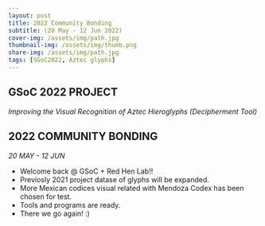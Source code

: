```yaml
---
layout: post
title: 2022 Community Bonding
subtitle: (20 May - 12 Jun 2022)
cover-img: /assets/img/path.jpg
thumbnail-img: /assets/img/thumb.png
share-img: /assets/img/path.jpg
tags: [SGoC2022, Aztec glyphs]
---
```


## GSoC 2022 PROJECT
*Improving the Visual Recognition of Aztec Hieroglyphs (Decipherment Tool)*

## 2022 COMMUNITY BONDING
*20 MAY - 12 JUN*

- Welcome back @ GSoC + Red Hen Lab!!
- Previosly 2021 project datase of glyphs will be expanded.
- More Mexican codices visual related with Mendoza Codex has been chosen for test.
- Tools and programs are ready.
- There we go again! :)
